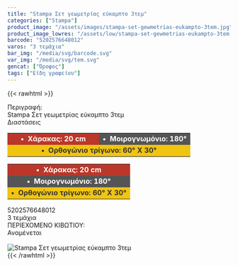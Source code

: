 ```yaml
---
title: "Stampa Σετ γεωμετρίας εύκαμπτο 3τεμ"
categories: ["Stampa"]
product_image: "/assets/images/stampa-set-gewmetrias-eukampto-3tem.jpg"
product_image_lowres: "/assets/low/stampa-set-gewmetrias-eukampto-3tem.jpg"
barcode: "5202576648012"
varos: "3 τεμάχια"
bar_img: "/media/svg/barcode.svg"
var_img: "/media/svg/tem.svg"
gencat: ["Όροφος"]
tags: ["Είδη γραφείου"]
---
```

{{< rawhtml >}}

<div class="sload677"><div class="product"><div id="sistatika">Περιγραφή:</div><div class="alltext">Stampa Σετ γεωμετρίας εύκαμπτο 3τεμ</div><div id="loipa">Διαστάσεις</div><div class="keno"></div><div class="miti"><table style="border-collapse:collapse;width:100%" border="0" cellpadding="10px"><tbody><tr style="text-align:center"><td style="width:49.766%;background-color:#ba372a"><strong><span style="color:#fff">•&nbsp; Χάρακας: 20 cm</span></strong></td><td style="width:49.766%;background-color:#555"><strong><span style="color:#fff">•&nbsp; Μοιρογνωμόνιο: 180°</span></strong></td></tr><tr><td style="width:99.532%;background-color:#f1c40f;text-align:center" colspan="2"><span style="color:#333"><strong>•&nbsp; Ορθογώνιο τρίγωνο: 60° Χ 30°</strong></span></td></tr></tbody></table></div><div class="miti2"><table style="width:100%;border-collapse:collapse" border="0" cellpadding="10px"><tbody><tr style="text-align:center"><td style="background-color:#ba372a"><strong><span style="color:#fff">•&nbsp; Χάρακας: 20 cm</span></strong></td></tr><tr style="text-align:center"><td style="background-color:#555"><strong><span style="color:#fff">•&nbsp; Μοιρογνωμόνιο: 180°</span></strong></td></tr><tr><td style="background-color:#f1c40f;text-align:center"><span style="color:#333"><strong>•&nbsp; Ορθογώνιο τρίγωνο: 60° Χ 30°</strong></span></td></tr></tbody></table></div><div class="keno"></div><div id="barcode"><div id="barimage1"></div><span id="bartext">5202576648012</span></div><div id="varos"><div id="temimg"></div><span id="varostext">3 τεμάχια</span></div><div id="kivotio">ΠΕΡΙΕΧΟΜΕΝΟ ΚΙΒΩΤΙΟΥ:<br>Αναμένεται</div><br><div class="pimg"><img alt="Stampa Σετ γεωμετρίας εύκαμπτο 3τεμ" title="Stampa Σετ γεωμετρίας εύκαμπτο 3τεμ" src="/assets/images/stampa-set-gewmetrias-eukampto-3tem.jpg"></div></div></div>
{{< /rawhtml >}}


